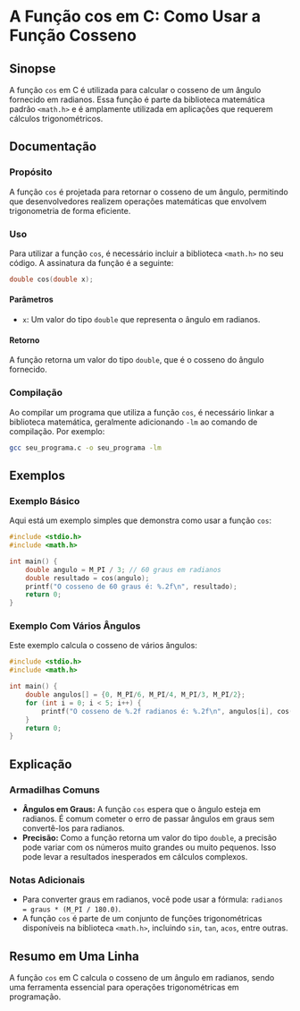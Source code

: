 <!--
Meta Description: # A Função cos em C: Como Usar a Função Cosseno ## Sinopse A função `cos` em C é utilizada para calcular o cosseno de um ângulo fornecido em radianos....
Meta Keywords: função, cos, radianos, cosseno, que
-->

# A Função cos em C: Como Usar a Função Cosseno

## Sinopse
A função `cos` em C é utilizada para calcular o cosseno de um ângulo fornecido em radianos. Essa função é parte da biblioteca matemática padrão `<math.h>` e é amplamente utilizada em aplicações que requerem cálculos trigonométricos.

## Documentação
### Propósito
A função `cos` é projetada para retornar o cosseno de um ângulo, permitindo que desenvolvedores realizem operações matemáticas que envolvem trigonometria de forma eficiente.

### Uso
Para utilizar a função `cos`, é necessário incluir a biblioteca `<math.h>` no seu código. A assinatura da função é a seguinte:

```c
double cos(double x);
```

#### Parâmetros
- `x`: Um valor do tipo `double` que representa o ângulo em radianos.

#### Retorno
A função retorna um valor do tipo `double`, que é o cosseno do ângulo fornecido.

### Compilação
Ao compilar um programa que utiliza a função `cos`, é necessário linkar a biblioteca matemática, geralmente adicionando `-lm` ao comando de compilação. Por exemplo:

```bash
gcc seu_programa.c -o seu_programa -lm
```

## Exemplos
### Exemplo Básico
Aqui está um exemplo simples que demonstra como usar a função `cos`:

```c
#include <stdio.h>
#include <math.h>

int main() {
    double angulo = M_PI / 3; // 60 graus em radianos
    double resultado = cos(angulo);
    printf("O cosseno de 60 graus é: %.2f\n", resultado);
    return 0;
}
```

### Exemplo Com Vários Ângulos
Este exemplo calcula o cosseno de vários ângulos:

```c
#include <stdio.h>
#include <math.h>

int main() {
    double angulos[] = {0, M_PI/6, M_PI/4, M_PI/3, M_PI/2};
    for (int i = 0; i < 5; i++) {
        printf("O cosseno de %.2f radianos é: %.2f\n", angulos[i], cos(angulos[i]));
    }
    return 0;
}
```

## Explicação
### Armadilhas Comuns
- **Ângulos em Graus:** A função `cos` espera que o ângulo esteja em radianos. É comum cometer o erro de passar ângulos em graus sem convertê-los para radianos.
- **Precisão:** Como a função retorna um valor do tipo `double`, a precisão pode variar com os números muito grandes ou muito pequenos. Isso pode levar a resultados inesperados em cálculos complexos.

### Notas Adicionais
- Para converter graus em radianos, você pode usar a fórmula: `radianos = graus * (M_PI / 180.0)`.
- A função `cos` é parte de um conjunto de funções trigonométricas disponíveis na biblioteca `<math.h>`, incluindo `sin`, `tan`, `acos`, entre outras.

## Resumo em Uma Linha
A função `cos` em C calcula o cosseno de um ângulo em radianos, sendo uma ferramenta essencial para operações trigonométricas em programação.